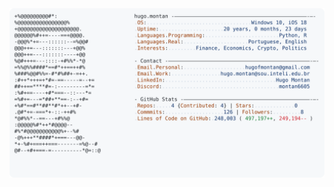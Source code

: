 <a href="https://github.com/hugomontan/hugomontan">
  <picture>
    <source media="(prefers-color-scheme: dark)" srcset="https://raw.githubusercontent.com/hugomontan/hugomontan/main/dark_mode.svg">
    <img alt="Andrew Grant's GitHub Profile README" src="https://raw.githubusercontent.com/hugomontan/hugomontan/main/light_mode.svg">
  </picture>
</a>
